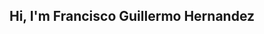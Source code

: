 <div align="center" width="300">
    <!-- <img src="https://avatars.githubusercontent.com/u/198856887?v=4" alt="Francisco Hernandez"> -->
    <h2 align="center">Hi, I'm Francisco Guillermo Hernandez</h2>
</div>